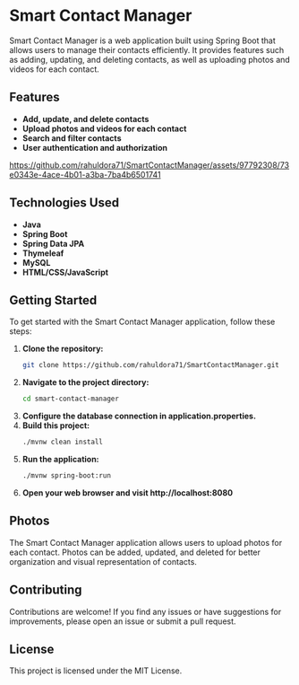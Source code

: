 # Smart Contact Manager

Smart Contact Manager is a web application built using Spring Boot that allows users to manage their contacts efficiently. It provides features such as adding, updating, and deleting contacts, as well as uploading photos and videos for each contact.

## Features
- **Add, update, and delete contacts**
- **Upload photos and videos for each contact**
- **Search and filter contacts**
- **User authentication and authorization**




https://github.com/rahuldora71/SmartContactManager/assets/97792308/73e0343e-4ace-4b01-a3ba-7ba4b6501741




## Technologies Used
- **Java**
- **Spring Boot**
- **Spring Data JPA**
- **Thymeleaf**
- **MySQL**
- **HTML/CSS/JavaScript**

## Getting Started
To get started with the Smart Contact Manager application, follow these steps:

1. **Clone the repository:**
   ```sh
   git clone https://github.com/rahuldora71/SmartContactManager.git
2. **Navigate to the project directory:**
   ```sh
   cd smart-contact-manager
3. **Configure the database connection in application.properties.**
4. **Build this project:**
   ```sh
   ./mvnw clean install
5. **Run the application:**
   ```sh
   ./mvnw spring-boot:run
6. **Open your web browser and visit http://localhost:8080**

## Photos

The Smart Contact Manager application allows users to upload photos for each contact. Photos can be added, updated, and deleted for better organization and visual representation of contacts.
## Contributing

Contributions are welcome! If you find any issues or have suggestions for improvements, please open an issue or submit a pull request.

## License
This project is licensed under the MIT License.

